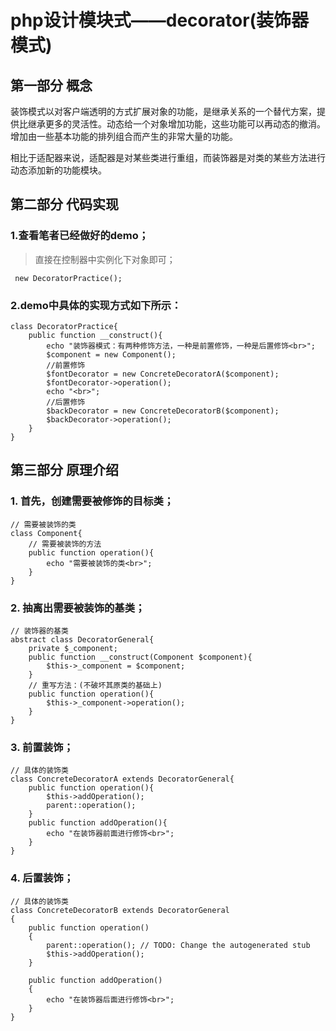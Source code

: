# php设计模块式——decorator(装饰器模式)
## 第一部分 概念
装饰模式以对客户端透明的方式扩展对象的功能，是继承关系的一个替代方案，提供比继承更多的灵活性。动态给一个对象增加功能，这些功能可以再动态的撤消。增加由一些基本功能的排列组合而产生的非常大量的功能。

相比于适配器来说，适配器是对某些类进行重组，而装饰器是对类的某些方法进行动态添加新的功能模块。
## 第二部分 代码实现
### 1.查看笔者已经做好的demo；
> 直接在控制器中实例化下对象即可；

```
 new DecoratorPractice();
```
### 2.demo中具体的实现方式如下所示：
```
class DecoratorPractice{
    public function __construct(){
        echo "装饰器模式：有两种修饰方法，一种是前置修饰，一种是后置修饰<br>";
        $component = new Component();
        //前置修饰
        $fontDecorator = new ConcreteDecoratorA($component);
        $fontDecorator->operation();
        echo "<br>";
        //后置修饰
        $backDecorator = new ConcreteDecoratorB($component);
        $backDecorator->operation();
    }
}
```
## 第三部分 原理介绍
### 1. 首先，创建需要被修饰的目标类；
```
// 需要被装饰的类
class Component{
    // 需要被装饰的方法
    public function operation(){
        echo "需要被装饰的类<br>";
    }
}
```
### 2. 抽离出需要被装饰的基类；
```
// 装饰器的基类
abstract class DecoratorGeneral{
    private $_component;
    public function __construct(Component $component){
        $this->_component = $component;
    }
    // 重写方法：(不破坏其原类的基础上)
    public function operation(){
        $this->_component->operation();
    }
}
```
### 3. 前置装饰；
```
// 具体的装饰类
class ConcreteDecoratorA extends DecoratorGeneral{
    public function operation(){
        $this->addOperation();
        parent::operation();
    }
    public function addOperation(){
        echo "在装饰器前面进行修饰<br>";
    }
}
```
### 4. 后置装饰；
```
// 具体的装饰类
class ConcreteDecoratorB extends DecoratorGeneral
{
    public function operation()
    {
        parent::operation(); // TODO: Change the autogenerated stub
        $this->addOperation();
    }

    public function addOperation()
    {
        echo "在装饰器后面进行修饰<br>";
    }
}
```
